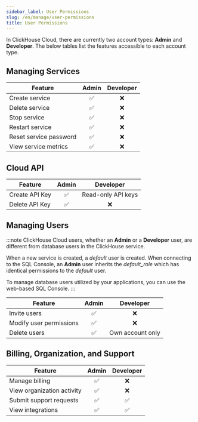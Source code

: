 ```yaml
---
sidebar_label: User Permissions
slug: /en/manage/user-permissions
title: User Permissions
---
```


In ClickHouse Cloud, there are currently two account types: **Admin** and **Developer**. The below tables list the features accessible to each account type.

## Managing Services

| Feature | Admin | Developer |
|---------|:-----:|:---------:|
| Create service | ✅ | ❌ |
| Delete service | ✅ | ❌ |
| Stop service | ✅ | ❌ |
| Restart service | ✅ | ❌ |
| Reset service password | ✅ | ❌ |
| View service metrics | ✅ | ❌ |

## Cloud API

| Feature | Admin | Developer |
|---------|:-----:|:---------:|
| Create API Key | ✅ | Read-only API keys |
| Delete API Key | ✅ | ❌ |

## Managing Users

:::note
ClickHouse Cloud users, whether an **Admin** or a **Developer** user, are different from database users in the ClickHouse service.

When a new service is created, a *default* user is created. When connecting to the SQL Console, an **Admin** user inherits the *default_role* which has identical permissions to the *default* user.

To manage database users utilized by your applications, you can use the web-based SQL Console.
:::

| Feature | Admin | Developer |
|---------|:-----:|:---------:|
| Invite users | ✅ | ❌ |
| Modify user permissions | ✅ | ❌ |
| Delete users | ✅ | Own account only |

## Billing, Organization, and Support

| Feature | Admin | Developer |
|---------|:-----:|:---------:|
| Manage billing | ✅ | ❌ |
| View organization activity | ✅ | ❌ |
| Submit support requests | ✅ | ✅ |
| View integrations | ✅ | ✅ |

